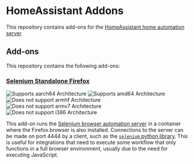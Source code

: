 HomeAssistant Addons
====================

This repository contains add-ons for the [HomeAssistant home automation server][hass].

[hass]: https://www.home-assistant.io/

## Add-ons

This repository contains the following add-ons:

[aarch64-yes]: https://img.shields.io/badge/aarch64-yes-green.svg
[amd64-yes]: https://img.shields.io/badge/amd64-yes-green.svg

[armhf-no]: https://img.shields.io/badge/armhf-no-red.svg
[armv7-no]: https://img.shields.io/badge/armv7-no-red.svg
[i386-no]: https://img.shields.io/badge/i386-no-red.svg

### [Selenium Standalone Firefox](./selenium-ff)

![Supports aarch64 Architecture][aarch64-yes]
![Supports amd64 Architecture][amd64-yes]
![Does not support armhf Architecture][armhf-no]
![Does not support armv7 Architecture][armv7-no]
![Does not support i386 Architecture][i386-no]

This add-on runs the [Selenium browser automation server][selenium] in a
container where the Firefox browser is also installed. Connections to
the server can be made on port 4444 by a client, such as the
[`selenium` python library][selenium-python]. This is useful for integrations
that need to execute some workflow that only functions in a full browser
environment, usually due to the need for executing JavaScript.

[selenium]: https://www.selenium.dev/
[selenium-python]: https://pypi.org/project/selenium/
